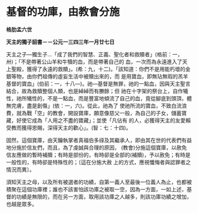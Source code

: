 # 基督的功庫，由教會分施


**格肋孟六世**

**天主的獨子詔書－－公元一三四三年一月廿七日**





天主之子—獨生子…「成了我們的智慧、正義、聖化者和救贖者」(格前：一，卅)；「不是帶著公山羊和牛犢的血，而是帶著自己的
血，一次而為永遠進入了天上聖殿，獲得了永遠的救贖」。(希：九，十二)。「該知道：你們不是用能朽壞的金銀等物，由你們祖傳的虛妄生活中被贖出來的，而
是用寶血，即無玷無瑕的羔羊基督的寶血」(伯前：一，十八—)。祂—基督是無罪，祂的一點血，因與天主聖言結合，故為救贖整個人類，也是綽綽而有賸餘；但
祂在十字架的祭台上，自作犧性，祂所犧性的，不是一點血，而是豐富地傾流了自己的血，竟從腳底到頭頂，體無完膚，盡是創傷」(依：一，六)。從此，祂為了
使祂所流的寶血，不致白流浪費，就為戰「空」的教會，開設寶庫，願意像慈父一般，為自己的子女，儲蓄寶藏，好使它成為「人用之不盡的寶藏」；並使「凡佔有
的人，必獲得天主的友愛賴受教而獲得恩賜，深得天主的歡心」。(智：七：十四)。

固然，這個寶庫，由天鑰執掌者真福伯多祿及其繼承人，即由其在世的代表們有益地分施於信友們，而且，為了虔誠與合理的原因，
(教會)分施這個寶庫，以赦免信友應做的暫時補贖；有時是部份的，有時卻是全部的(補贖)，予以赦免；有時是一般性的，有時卻是特殊性的；〔這在分施大赦
上的方式，應視懺悔者與認罪者之情況而異〕。

須知天主之母，以及所有被選者的功績，自第一義人至最後一位義人為止，也都被積聚在這個功庫裡；誰也不該害怕該功庫之被取一空，因為一方面，一如上述，基督的功績是無限的，而在另一方面，取用該功庫之人越多，則該功庫功績之增加，也越是眾多。

